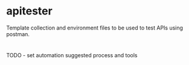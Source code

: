 # apitester
Template collection and environment files to be used to test APIs using postman.

#
TODO - set automation suggested process and tools
